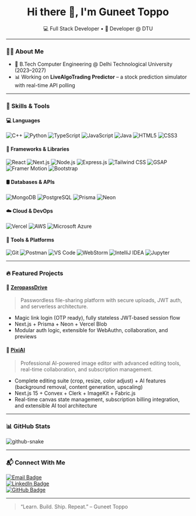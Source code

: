 <!-- GitHub Profile README | Guneet Toppo -->

<h1 align="center">Hi there 👋, I'm Guneet Toppo</h1>
<p align="center">
  💻 Full Stack Developer  • 🚀 Developer @ DTU
</p>

---

### 👨‍🎓 About Me

- 🏫 B.Tech Computer Engineering @ Delhi Technological University (2023–2027)
- 📊 Working on **LiveAlgoTrading Predictor** – a stock prediction simulator with real-time API polling

---

### 🧰 Skills & Tools

#### 💻 Languages
![C++](https://img.shields.io/badge/C++-00599C?style=flat&logo=c%2b%2b&logoColor=white)
![Python](https://img.shields.io/badge/Python-3776AB?style=flat&logo=python&logoColor=white)
![TypeScript](https://img.shields.io/badge/TypeScript-3178C6?style=flat&logo=typescript&logoColor=white)
![JavaScript](https://img.shields.io/badge/JavaScript-F7DF1E?style=flat&logo=javascript&logoColor=black)
![Java](https://img.shields.io/badge/Java-007396?style=flat&logo=java&logoColor=white)
![HTML5](https://img.shields.io/badge/HTML5-E34F26?style=flat&logo=html5&logoColor=white)
![CSS3](https://img.shields.io/badge/CSS3-1572B6?style=flat&logo=css3&logoColor=white)

#### 🧩 Frameworks & Libraries
![React](https://img.shields.io/badge/React-61DAFB?style=flat&logo=react&logoColor=black)
![Next.js](https://img.shields.io/badge/Next.js-000000?style=flat&logo=nextdotjs)
![Node.js](https://img.shields.io/badge/Node.js-339933?style=flat&logo=nodedotjs&logoColor=white)
![Express.js](https://img.shields.io/badge/Express.js-000000?style=flat&logo=express&logoColor=white)
![Tailwind CSS](https://img.shields.io/badge/TailwindCSS-38B2AC?style=flat&logo=tailwind-css&logoColor=white)
![GSAP](https://img.shields.io/badge/GSAP-88CE02?style=flat&logo=greensock&logoColor=black)
![Framer Motion](https://img.shields.io/badge/Framer_Motion-0055FF?style=flat&logo=framer&logoColor=white)
![Bootstrap](https://img.shields.io/badge/Bootstrap-563D7C?style=flat&logo=bootstrap&logoColor=white)

#### 🛢️ Databases & APIs
![MongoDB](https://img.shields.io/badge/MongoDB-4EA94B?style=flat&logo=mongodb&logoColor=white)
![PostgreSQL](https://img.shields.io/badge/PostgreSQL-4169E1?style=flat&logo=postgresql&logoColor=white)
![Prisma](https://img.shields.io/badge/Prisma-2D3748?style=flat&logo=prisma)
![Neon](https://img.shields.io/badge/Neon-00FFFF?style=flat&logo=data:image/svg+xml;base64,...)

#### ☁️ Cloud & DevOps
![Vercel](https://img.shields.io/badge/Vercel-000?style=flat&logo=vercel)
![AWS](https://img.shields.io/badge/AWS-232F3E?style=flat&logo=amazonaws)
![Microsoft Azure](https://img.shields.io/badge/Azure-0078D4?style=flat&logo=microsoftazure)

#### 🧪 Tools & Platforms
![Git](https://img.shields.io/badge/Git-F05032?style=flat&logo=git&logoColor=white)
![Postman](https://img.shields.io/badge/Postman-FF6C37?style=flat&logo=postman)
![VS Code](https://img.shields.io/badge/VS_Code-007ACC?style=flat&logo=visualstudiocode)
![WebStorm](https://img.shields.io/badge/WebStorm-000?style=flat&logo=webstorm)
![IntelliJ IDEA](https://img.shields.io/badge/IntelliJ_IDEA-000?style=flat&logo=intellijidea)
![Jupyter](https://img.shields.io/badge/Jupyter-F37626?style=flat&logo=jupyter&logoColor=white)

---

### 🔥 Featured Projects

#### 🔐 [ZeropassDrive](https://www.zeropassdrive.space/)
> Passwordless file-sharing platform with secure uploads, JWT auth, and serverless architecture.

- Magic link login (OTP ready), fully stateless JWT-based session flow
- Next.js + Prisma + Neon + Vercel Blob
- Modular auth logic, extensible for WebAuthn, collaboration, and previews


#### 🎨 [PixiAI](https://pixi-ai.vercel.app/)
> Professional AI-powered image editor with advanced editing tools, real-time collaboration, and subscription management.
- Complete editing suite (crop, resize, color adjust) + AI features (background removal, content generation, upscaling)
- Next.js 15 + Convex + Clerk + ImageKit + Fabric.js
- Real-time canvas state management, subscription billing integration, and extensible AI tool architecture

---

### 📊 GitHub Stats

<picture>
  <source media="(prefers-color-scheme: dark)" srcset="https://raw.githubusercontent.com/divyanshxcode/divyanshxcode/output/github-snake-dark.svg" />
  <source media="(prefers-color-scheme: light)" srcset="https://raw.githubusercontent.com/divyanshxcode/divyanshxcode/output/github-snake.svg" />
  <img alt="github-snake" src="https://raw.githubusercontent.com/divyanshxcode/divyanshxcode/output/github-snake.svg" />
</picture>

---

### 📬 Connect With Me

<p>
  <a href="mailto:guneettoppo_23cs160@dtu.ac.in">
    <img src="https://img.shields.io/badge/Email-D14836?style=for-the-badge&logo=gmail&logoColor=white" alt="Email Badge"/>
  </a>
  <br/>
  <a href="https://www.linkedin.com/in/guneettoppo2004">
    <img src="https://img.shields.io/badge/LinkedIn-0A66C2?style=for-the-badge&logo=linkedin&logoColor=white" alt="LinkedIn Badge"/>
  </a>
  <br/>
  <a href="https://github.com/guneettoppo">
    <img src="https://img.shields.io/badge/GitHub-171515?style=for-the-badge&logo=github&logoColor=white" alt="GitHub Badge"/>
  </a>
</p>

---

> “Learn. Build. Ship. Repeat.” – Guneet Toppo
